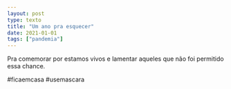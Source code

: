 ```yaml
---
layout: post
type: texto
title: "Um ano pra esquecer"
date: 2021-01-01
tags: ["pandemia"]
---
```

Pra comemorar por estamos vivos e lamentar aqueles que não foi permitido essa chance.

#ficaemcasa #usemascara